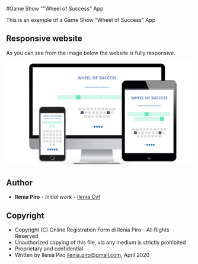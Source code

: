 #Game Show ""Wheel of Success" App

This is an example of a Game Show "Wheel of Success" App

## Responsive website

As you can see from the image below the website is fully responsive.

![Game Show App](https://github.com/ileniapiro/game_show_app_v1.2/raw/master/Wheel_of_Success_Portfolio.png)

## Author

* **Ilenia Piro** - *Initial work* - [Ilenia Cvf](https://github.com/ileniapiro)

## Copyright

* Copyright (C) Online Registration Form di Ilenia Piro - All Rights Reserved
* Unauthorized copying of this file, via any medium is strictly prohibited
* Proprietary and confidential
* Written by Ilenia Piro <ilenia.piro@gmail.com>, April 2020
